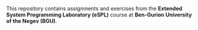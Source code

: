 This repository contains assignments and exercises from the **Extended System Programming Laboratory (eSPL)** course at **Ben-Gurion University of the Negev (BGU)**.
